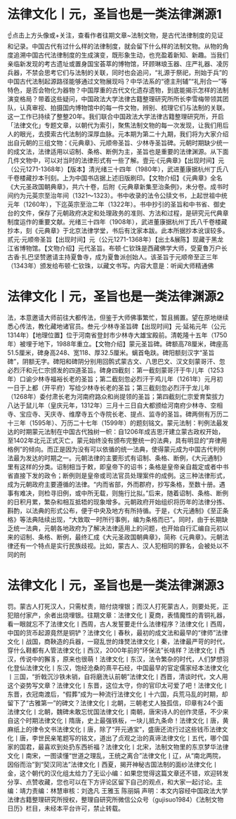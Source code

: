 # 法律文化丨元，圣旨也是一类法律渊源1

☝点击上方头像或+关注，查看作者往期文章~法制文物，是古代法律制度的见证和记录。中国古代有过什么样的法律制度，就会留下什么样的法制文物。从物的角度追溯中国古代法律制度的生成演变，既形象生动，也充盈着新知、新趣。当我们亲临新发现的考古遗址或置身国宝荟萃的博物馆，环顾琳琅玉器、庄严礼器、凌厉兵器，不禁会思考它们与法制的关联，同时也会追问，“礼源于祭祀，刑始于兵”的中国古代法制起源路径能够通过文物展现吗？中华法系的“德主刑辅”“礼刑合一”等特色，是否会物化为器物？中国厚重的古代文化遗存遗物，到底能揭示怎样的法制演变格局？带着这些疑问，中国政法大学法律古籍整理研究所所长李雪梅带领其团队，认真审视、拍摄国内博物馆中的每一件文物，辨别、梳理它们与法制的关联。这一工作已持续了整整20年。我们联合中国政法大学法律古籍整理研究所，开启「法律文化」专题文章，以朝代为索引，聚焦法制文物的每一次发现，让我们用后人的眼光，去摸索古代法制的深厚血脉。元本期为第二十九期，我们将为大家介绍出自元朝的三组文物：《元典章》、元顺帝圣旨、少林寺圣旨碑。元朝时期缺少统一的成文法，法律适用以诏制、条格、断例为主，圣旨也是重要的法律渊源。从下面几件文物中，可以对当时的法律形式有一些了解。壹元·《元典章》【出现时间】元（公元1271-1368年）【版本】清光绪三十四年（1980年），武进董康据杭州丁氏八千卷楼藏抄本刊刻。上为中国书店据上述旧版刷印。【文物介绍】《元典章》全名《大元圣政国朝典章》，共六十卷，后附《元典章新集至治条例》，未分卷。成书时间约为元英宗至治年间（1321～1323）。书中收录的法令公牍文书，上起世祖中统元年（1260年），下迄英宗至治二年（1322年）。书中抄引的圣旨和中书省、御史台的文件，保存了元朝政府决定和处理政务的准则、方法和过程，是研究元代典章制度运作的重要文献。光绪三十四年（1908年），武进董康据杭州丁氏八千卷楼藏抄本，刻《元典章》于北京法律学堂，书后有沈家本跋。此本所据抄本讹误较多。贰元·元顺帝圣旨【出现时间】元（公元1271-1368年）【出土&展陈】现藏于黑龙江省博物馆。【文物介绍】元代圣旨。布顿·仁钦珠是西藏佛学大师，受夏鲁万户长古香·扎巴坚赞邀请主持夏鲁寺，成为夏鲁派创始人。该圣旨于元顺帝至正三年（1343年）颁发给布顿·仁钦珠，以藏文书写。内容大意是：听闻大师精通佛

# 法律文化丨元，圣旨也是一类法律渊源2

法，本意邀请大师前往大都传法，但鉴于大师佛事繁忙，暂且搁置。望在原地继续悉心传法，教化藏地诸官员。叁元·少林寺圣旨碑【出现时间】元·延祐元年（公元1314年）【地理位置】位于河南省登封市少林寺大雄宝殿前。清乾隆十五年（1750年）被埋于地下，1988年重立。【文物介绍】蒙元圣旨碑。碑额高78厘米，碑座高51.5厘米，碑身高248、宽118、厚32.5厘米。螭首龟趺。碑阳额刻汉字“圣旨碑”，阴额无字。碑阳和碑阴分别用回鹘式蒙古文、八思巴文、汉文刻蒙哥汗、忽必烈汗和元仁宗颁发的四道圣旨。碑身四截刻：第一截刻蒙哥汗于牛儿年（1253年）口谕少林寺福裕长老的圣旨；第二截刻忽必烈汗于鸡儿年（1261年）元月初一日于上都（开平府）写给少林寺长老的圣旨；第三截刻忽必烈汗于龙儿年（1268年）委付肃长老为河南府路众和尚提领的圣旨；第四截刻仁宗爱育棃拔力八达于鼠儿年（皇庆元年，1312年）三月十三日自大都颁给河南府少林寺、空相寺、宝应寺、天庆寺、维摩寺五个寺院长老、提点、监寺的圣旨。碑两侧有万历二十三年（1595年）、万历二十七年（1599年）的题刻铭文。蒙元法制：判例法最发达的时期蒙元法制在中国古代独树一帜：自1206年成吉思汗建立蒙古政权开始，至1402年北元正式灭亡，蒙元始终没有颁布完整统一的法典，具有明显的“弃律用格例”的倾向。而正是因为没有可以依循的统一法典，使得蒙元成为中国古代判例法最为发达的时期之一。元朝法律的主要形式有诏制、条格、断例，《大元通制》里有这样的分类。诏制相当于敕，即皇帝下的诏书；条格是皇帝亲自裁定或者中书省直接下发的政令；断例则是皇帝或司法官员处理案件的成例。这三种法律形式，成为元朝政府主要遵循的法律。“内而省部，外而郡府，抄写条格，至数十册。遇事有难决，则检寻旧例，或中所无载，则施行比拟。”后来，随着诏制、条格、断例的日积月累，繁杂和相互抵牾的现象增多。元朝政府开始组织将历年的法律分拣、斟酌，以法典的形式公布，便于中央及地方有所持循。于是，《大元通制》《至正条格》等法典陆续出现，“大致取一时所行事例，编为条格而已”。同时，由于长期缺乏统一法典，元朝各地政府为了解决法律适用上的问题，也开始自行汇编自元初以来的诏制、条格、断例，最终汇成《大元圣政国朝典章》，简称《元典章》。元朝法律还有一个特点是实行民族歧视。比如，蒙古人、汉人犯相同的罪名，会被处以不同的刑

# 法律文化丨元，圣旨也是一类法律渊源3

罚。蒙古人打死汉人，只需杖责，赔付烧埋银；而汉人打死蒙古人，则要处死，正犯赔付家产，余者出烧埋银。往期文章：法律文化丨夏商，表情魔性的青铜礼器，看一眼就忘不了法律文化丨西周，古人发誓要走什么法律程序？法律文化丨西周，中国的货币起源竟然是铜铲？法律文化丨春秋，最初的成文法和最早的“律师”法律文化丨战国，商鞅造的兵器，一窥乱世的烽燹法律文化丨秦，法律最严苛的时代，穿什么鞋都有人管法律文化丨西汉，2000年前的“环保法”长啥样？法律文化丨西汉，传说中的獬豸，原来也很萌！法律文化丨东汉，法令繁杂的时代，人们梦想羽化登仙法律文化丨东汉，饱经沧桑的熹平石经，中国最早的官定儒家经本法律文化丨三国，“折戟沉沙铁未销，自将磨洗认前朝”法律文化丨西晋，清谈时代，文人用这个姿势写文章？法律文化丨东晋，这位太守，你的官印太可爱了吧！法律文化丨东晋，衣冠南渡后，“假葬”成为一种流行法律文化丨十六国，兵荒马乱的时期，却留下了“古雅第一”的碑文？​法律文化丨北朝，三朝老丈人独孤信，印章有24个面法律文化丨北朝，魏碑未敢忘忧国法律文化丨南朝，唐宋诗人的创作灵感，不少来自这个时期法律文化丨隋唐，史上最强铁板，一块儿抵九条命！法律文化丨唐，黄麻纸上的律令文书法律文化丨唐，除了“开元通宝”，盛唐还流行过这些钱币法律文化丨唐，李世民亲笔题写的铭文，道出了贞观之治的真谛法律文化丨五代，哪个国家的国君，最喜欢到处扔东西祈福？法律文化丨北宋，法制文物里的东京梦华法律文化丨南宋，一图读懂“世道之理乱，王统之离合”法律文化丨辽，从“南北两院，因俗而治”到“契汉同法”法律文化丨西夏，揭开神秘古国法制的面纱法律文化丨金，这个朝代的汉化组太给力了无讼小编：如果您觉得这篇文章还不错，欢迎转发分享、点赞收藏，您也可以在下方评论区留下自己的观点，和大家一起讨论。主编：靖力责编：林慧审核：刘逸凡 王雅玉 陈丽娟 声明：本文内容经中国政法大学法律古籍整理研究所授权，整理自研究所微信公众号（gujisuo1984）《法制文物日历》栏目，未经本平台许可，禁止转载。

